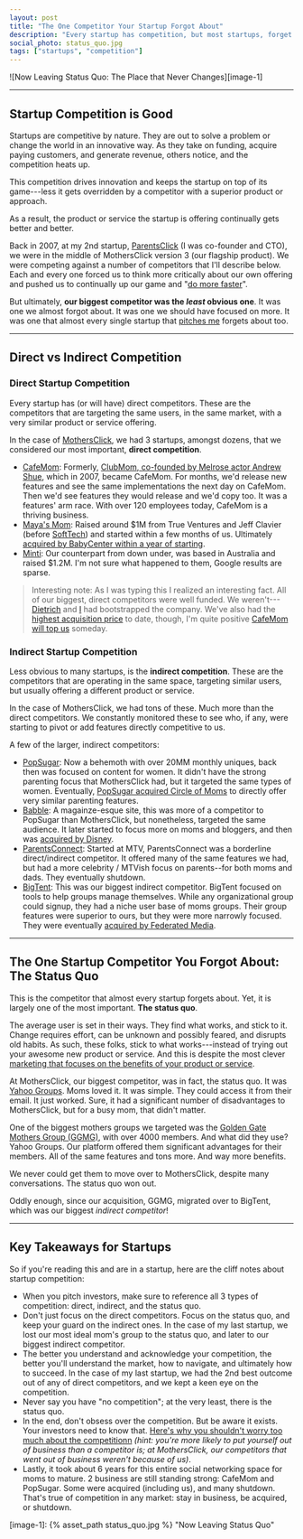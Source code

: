 ```yaml
---
layout: post
title: "The One Competitor Your Startup Forgot About"
description: "Every startup has competition, but most startups, forget about this one competitor."
social_photo: status_quo.jpg
tags: ["startups", "competition"]
---
```


![Now Leaving Status Quo: The Place that Never Changes][image-1]

<hr>

## Startup Competition is Good

Startups are competitive by nature. They are out to solve a problem or change the world in an innovative way. As they take on funding, acquire paying customers, and generate revenue, others notice, and the competition heats up.

This competition drives innovation and keeps the startup on top of its game---less it gets overridden by a competitor with a superior product or approach.

As a result, the product or service the startup is offering continually gets better and better.

Back in 2007, at my 2nd startup, [ParentsClick](http://www.crunchbase.com/company/parentsclick-network) (I was co-founder and CTO), we were in the middle of MothersClick version 3 (our flagship product). We were competing against a number of competitors that I'll describe below. Each and every one forced us to think more critically about our own offering and pushed us to continually up our game and "[do more faster](http://www.amazon.com/gp/product/B0046H9BBM/ref=as_li_ss_tl?ie=UTF8&camp=1789&creative=390957&creativeASIN=B0046H9BBM&linkCode=as2&tag=tedserbinski-20)".

But ultimately, **our biggest competitor was the *least* obvious one**. It was one we almost forgot about. It was one we should have focused on more. It was one that almost every single startup that [pitches me](http://angel.co/tedserbinski) forgets about too.

<hr>

## Direct vs Indirect Competition

### Direct Startup Competition

Every startup has (or will have) direct competitors. These are the competitors that are targeting the same users, in the same market, with a very similar product or service offering.

In the case of [MothersClick](http://mashable.com/2006/10/17/mothersclick-is-live/), we had 3 startups, amongst dozens, that we considered our most important, **direct competition**.

- [CafeMom](http://cafemom.com): Formerly, [ClubMom, co-founded by Melrose actor Andrew Shue](http://en.wikipedia.org/wiki/CafeMom), which in 2007, became CafeMom. For months, we'd release new features and see the same implementations the next day on CafeMom. Then we'd see features they would release and we'd copy too. It was a features' arm race. With over 120 employees today, CafeMom is a thriving business.
- [Maya's Mom](http://mashable.com/2006/10/27/mayas-mom-launches-mommy-based-social-network/): Raised around $1M from True Ventures and Jeff Clavier (before [SoftTech](http://softtechvc.com/)) and started within a few months of us. Ultimately [acquired by BabyCenter within a year of starting](http://mashable.com/2007/08/27/mayas-mom-babycenter/).
- [Minti](http://techcrunch.com/2006/03/09/minti-niche-web-20-stuff-is-coming/): Our counterpart from down under, was based in Australia and raised $1.2M. I'm not sure what happened to them, Google results are sparse.

> Interesting note: As I was typing this I realized an interesting fact. All of our biggest, direct competitors were well funded. We weren't---[Dietrich](https://angel.co/dvb) and [I](https://angel.co/tedserbinski) had bootstrapped the company. We've also had the [highest acquisition price](http://paidcontent.org/2008/08/27/419-lifetime-networks-acquires-parentsclick-network-first-digital-acquisiti/) to date, though, I'm quite positive [CafeMom will top us](http://allthingsd.com/20100817/exclusive-yahoo-eyes-cafemom-for-100-million-acquisition/) someday.

### Indirect Startup Competition

Less obvious to many startups, is the **indirect competition**. These are the competitors that are operating in the same space, targeting similar users, but usually offering a different product or service.

In the case of MothersClick, we had tons of these. Much more than the direct competitors. We constantly monitored these to see who, if any, were starting to pivot or add features directly competitive to us.

A few of the larger, indirect competitors:

- [PopSugar](http://popsugar.com): Now a behemoth with over 20MM monthly uniques, back then was focused on content for women. It didn't have the strong parenting focus that MothersClick had, but it targeted the same types of women. Eventually, [PopSugar acquired Circle of Moms](http://techcrunch.com/2012/02/21/sugar-acquires-social-network-and-community-for-mothers-circle-of-moms/) to directly offer very similar parenting features.
- [Babble](http://www.babble.com): A magainze-esque site, this was more of a competitor to PopSugar than MothersClick, but nonetheless, targeted the same audience. It later started to focus more on moms and bloggers, and then was [acquired by Disney](http://allthingsd.com/20111114/exclusive-disney-acquires-hipster-mommy-blog-platform-babble-media/).
- [ParentsConnect](http://www.nickmom.com/parentsconnect/): Started at MTV, ParentsConnect was a borderline direct/indirect competitor. It offered many of the same features we had, but had a more celebrity / MTVish focus on parents--for both moms and dads. They eventually shutdown.
- [BigTent](http://www.bigtent.com/): This was our biggest indirect competitor. BigTent focused on tools to help groups manage themselves. While any organizational group could signup, they had a niche user base of moms groups. Their group features were superior to ours, but they were more narrowly focused. They were eventually [acquired by Federated Media](http://paidcontent.org/2010/11/03/419-federated-media-expands-parenting-vertical-with-bigtent-acquisition/).

<hr>

## The One Startup Competitor You Forgot About: The Status Quo

This is the competitor that almost every startup forgets about. Yet, it is largely one of the most important. **The status quo**.

The average user is set in their ways. They find what works, and stick to it. Change requires effort, can be unknown and possibly feared, and disrupts old habits. As such, these folks, stick to what works---instead of trying out your awesome new product or service. And this is despite the most clever [marketing that focuses on the benefits of your product or service](http://tedserbinski.com/the-number-1-marketing-tip-your-startup-needs-to-know/).

At MothersClick, our biggest competitor, was in fact, the status quo. It was [Yahoo Groups](http://groups.yahoo.com/). Moms loved it. It was simple. They could access it from their email. It just worked. Sure, it had a significant number of disadvantages to MothersClick, but for a busy mom, that didn't matter.

One of the biggest mothers groups we targeted was the [Golden Gate Mothers Group (GGMG)](http://www.ggmg.org/), with over 4000 members. And what did they use? Yahoo Groups. Our platform offered them significant advantages for their members. All of the same features and tons more. And way more benefits.

We never could get them to move over to MothersClick, despite many conversations. The status quo won out.

Oddly enough, since our acquisition, GGMG, migrated over to BigTent, which was our biggest *indirect competitor*!

<hr id="key-takeaways">

## Key Takeaways for Startups

So if you're reading this and are in a startup, here are the cliff notes about startup competition:

- When you pitch investors, make sure to reference all 3 types of competition: direct, indirect, and the status quo.
- Don't just focus on the direct competitors. Focus on the status quo, and keep your guard on the indirect ones. In the case of my last startup, we lost our most ideal mom's group to the status quo, and later to our biggest indirect competitor.
- The better you understand and acknowledge your competition, the better you'll understand the market, how to navigate, and ultimately how to succeed. In the case of my last startup, we had the 2nd best outcome out of any of direct competitors, and we kept a keen eye on the competition.
- Never say you have "no competition"; at the very least, there is the status quo.
- In the end, don't obsess over the competition. But be aware it exists. Your investors need to know that. [Here's why you shouldn't worry too much about the competitionn](https://medium.com/tony-stubblebine/25afc92c6531) *(hint: you're more likely to put yourself out of business than a competitor is; at MothersClick, our competitors that went out of business weren't because of us)*.
- Lastly, it took about 6 years for this entire social networking space for moms to mature. 2 business are still standing strong: CafeMom and PopSugar. Some were acquired (including us), and many shutdown. That's true of competition in any market: stay in business, be acquired, or shutdown.

[image-1]: {% asset_path status_quo.jpg %} "Now Leaving Status Quo"
